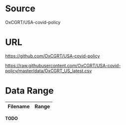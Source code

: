 # Source
OxCGRT/USA-covid-policy

# URL
https://github.com/OxCGRT/USA-covid-policy

https://raw.githubusercontent.com/OxCGRT/USA-covid-policy/master/data/OxCGRT_US_latest.csv

# Data Range
| Filename | Range |
| ----------- | ----------- |
**TODO**
